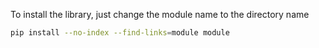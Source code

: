To install the library, just change the module name to the directory name
```bash
pip install --no-index --find-links=module module
```